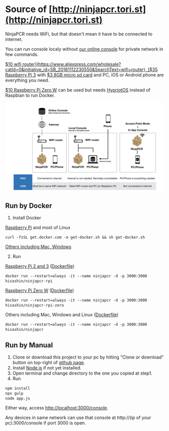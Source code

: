# Source of [http://ninjapcr.tori.st](http://ninjapcr.tori.st)

NinjaPCR needs WiFi, but that doesn't mean it have to be connected to internet.

You can run console localy without [our online console](http://ninjapcr.tori.st/console/) for private network in few commands.

[$10 wifi router](https://www.aliexpress.com/wholesale?catId=0&initiative_id=SB_20181112230550&SearchText=wifi+router), [$35 Raspberry Pi 3](https://www.raspberrypi.org/products/) with [$3 8GB micro sd card](https://www.aliexpress.com/wholesale?catId=0&initiative_id=SB_20181112233023&SearchText=micro+sd+card) and PC, iOS or Android phone are everything you need.

[$10 Raspberry Pi Zero W](https://www.raspberrypi.org/products/raspberry-pi-zero-w/) can be used but needs [HypriotOS](https://blog.hypriot.com/) instead of Raspbian to run Docker.

![image](https://raw.githubusercontent.com/hisashin/NinjaPCR-web/master/production/images/diagram_online_offline.png)

## Run by Docker

1. Install Docker

[Raspberry Pi](https://www.raspberrypi.org/) and most of Linux
```
curl -fsSL get.docker.com -o get-docker.sh && sh get-docker.sh
```
[Others including Mac, Windows](https://docs.docker.com/install/#supported-platforms)

2. Run

[Raspberry Pi 2 and 3](https://www.raspberrypi.org/) ([Dockerfile](https://github.com/hisashin/NinjaPCR-web/blob/master/Dockerfile-rpi))

```
docker run --restart=always -it --name ninjapcr -d -p 3000:3000 hisashin/ninjapcr-rpi
```

[Raspberry Pi Zero W](https://www.raspberrypi.org/products/raspberry-pi-zero-w/) ([Dockerfile](https://github.com/hisashin/NinjaPCR-web/blob/master/Dockerfile-rpi-zero))

```
docker run --restart=always -it --name ninjapcr -d -p 3000:3000 hisashin/ninjapcr-rpi-zero
```

Others including Mac, Windows and Linux ([Dockerfile](https://github.com/hisashin/NinjaPCR-web/blob/master/Dockerfile))

```
docker run --restart=always -it --name ninjapcr -d -p 3000:3000 hisashin/ninjapcr
```

## Run by Manual

1. Clone or download this project to your pc by hitting "Clone or download" button on top-right of [github page](https://github.com/hisashin/NinjaPCR-web).
2. Install [Node.js](https://nodejs.org/en/download/) if not yet installed.
3. Open terminal and change directory to the one you copied at step1.
4. Run
```
npm install
npx gulp
node app.js
```

Either way, access [http://localhost:3000/console](http://localhost:3000/console). 

Any devices in same network can use that console at http://(ip of your pc):3000/console if port 3000 is open.

